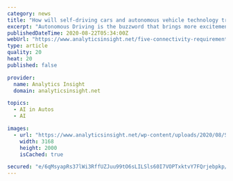 ```yaml
---
category: news
title: "How will self-driving cars and autonomous vehicle technology transform society?"
excerpt: "Autonomous Driving is the buzzword that brings more excitement than disbelief. Read how the five connectivity requirements for V2X autonomous vehicle technology will redefine the safety, and user experience of the new age autonomous vehicles."
publishedDateTime: 2020-08-22T05:34:00Z
webUrl: "https://www.analyticsinsight.net/five-connectivity-requirements-v2x-autonomous-vehicle-technology/"
type: article
quality: 20
heat: 20
published: false

provider:
  name: Analytics Insight
  domain: analyticsinsight.net

topics:
  - AI in Autos
  - AI

images:
  - url: "https://www.analyticsinsight.net/wp-content/uploads/2020/08/Self-driving-Cars.jpg"
    width: 3168
    height: 2000
    isCached: true

secured: "e/6qMsyapRs37lWi3RffUZJuu99tO6sLILSls60I7VOPTxktvY7FQrjebpkp/5vMVpDlLPgjr+JXb5W9/0bgjas06G25T1uLAWsNcqigIjbw5WeZ1v+UA/eS0u3BUenmLb80Va3xlDfo4dA1+jLlvZfN6lQExcRUUCNj3YstG8l/NaqmhBrkL8fYs/qNzPaeMMJTNHOQU5HXoNVS45zobxviXy/4ht46cX+maYoEw0FyMA8CNy44va0tffu8b3cR3utO3hXpM7JPJZ7r9yhCoWOozN5mNCGxO5zrvAlgYCNQnfKHQu6IXF/fyRG4EeJ90khdxoEmeGfkbUgDZnlWqg==;6Z68HjetFQj2GlASgHojZg=="
---
```


